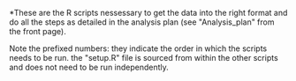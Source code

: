 *These are the R scripts nessessary to get the data into the right format and do all the steps as detailed in the analysis plan (see "Analysis_plan" from the front page). 

Note the prefixed numbers: they indicate the order in which the scripts needs to be run. the "setup.R" file is sourced from within the other scripts and does not need to be run independently.
